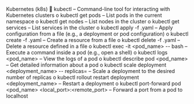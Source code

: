Kubernetes (k8s)
 kubectl – Command-line tool for interacting with Kubernetes
clusters
o kubectl get pods – List pods in the current namespace
o kubectl get nodes – List nodes in the cluster
o kubectl get services – List services in the cluster
o kubectl apply -f <file>.yaml – Apply configuration
from a file (e.g., a deployment or pod configuration)
o kubectl create -f <file>.yaml – Create a resource
from a file
o kubectl delete -f <file>.yaml – Delete a resource
defined in a file
o kubectl exec -it <pod_name> -- bash – Execute a
command inside a pod (e.g., open a shell)
o kubectl logs <pod_name> – View the logs of a pod
o kubectl describe pod <pod_name> – Get detailed
information about a pod
o kubectl scale deployment <deployment_name> --
replicas=<number> – Scale a deployment to the desired
number of replicas
o kubectl rollout restart deployment
<deployment_name> – Restart a deployment
o kubectl port-forward pod <pod_name>
<local_port>:<remote_port> – Forward a port from a
pod to localhost